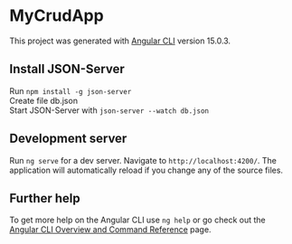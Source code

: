 # MyCrudApp

This project was generated with [Angular CLI](https://github.com/angular/angular-cli) version 15.0.3.

## Install JSON-Server
Run `npm install -g json-server` <br>
Create file db.json <br>
Start JSON-Server with `json-server --watch db.json`

## Development server

Run `ng serve` for a dev server. Navigate to `http://localhost:4200/`. The application will automatically reload if you change any of the source files.

## Further help

To get more help on the Angular CLI use `ng help` or go check out the [Angular CLI Overview and Command Reference](https://angular.io/cli) page.
